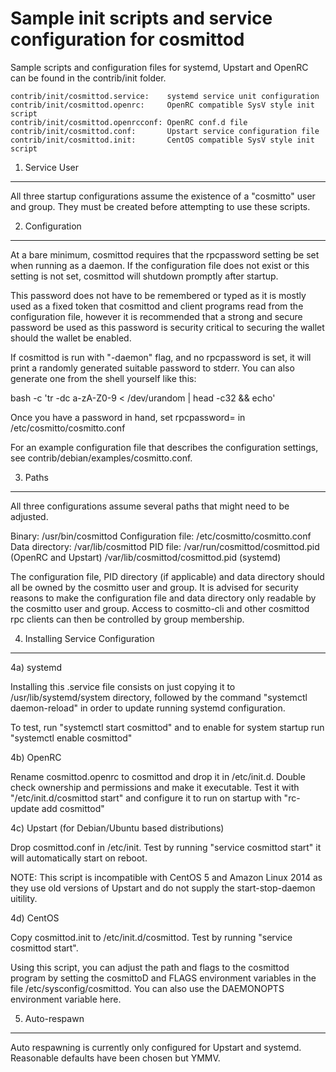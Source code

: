 Sample init scripts and service configuration for cosmittod
==========================================================

Sample scripts and configuration files for systemd, Upstart and OpenRC
can be found in the contrib/init folder.

    contrib/init/cosmittod.service:    systemd service unit configuration
    contrib/init/cosmittod.openrc:     OpenRC compatible SysV style init script
    contrib/init/cosmittod.openrcconf: OpenRC conf.d file
    contrib/init/cosmittod.conf:       Upstart service configuration file
    contrib/init/cosmittod.init:       CentOS compatible SysV style init script

1. Service User
---------------------------------

All three startup configurations assume the existence of a "cosmitto" user
and group.  They must be created before attempting to use these scripts.

2. Configuration
---------------------------------

At a bare minimum, cosmittod requires that the rpcpassword setting be set
when running as a daemon.  If the configuration file does not exist or this
setting is not set, cosmittod will shutdown promptly after startup.

This password does not have to be remembered or typed as it is mostly used
as a fixed token that cosmittod and client programs read from the configuration
file, however it is recommended that a strong and secure password be used
as this password is security critical to securing the wallet should the
wallet be enabled.

If cosmittod is run with "-daemon" flag, and no rpcpassword is set, it will
print a randomly generated suitable password to stderr.  You can also
generate one from the shell yourself like this:

bash -c 'tr -dc a-zA-Z0-9 < /dev/urandom | head -c32 && echo'

Once you have a password in hand, set rpcpassword= in /etc/cosmitto/cosmitto.conf

For an example configuration file that describes the configuration settings,
see contrib/debian/examples/cosmitto.conf.

3. Paths
---------------------------------

All three configurations assume several paths that might need to be adjusted.

Binary:              /usr/bin/cosmittod
Configuration file:  /etc/cosmitto/cosmitto.conf
Data directory:      /var/lib/cosmittod
PID file:            /var/run/cosmittod/cosmittod.pid (OpenRC and Upstart)
                     /var/lib/cosmittod/cosmittod.pid (systemd)

The configuration file, PID directory (if applicable) and data directory
should all be owned by the cosmitto user and group.  It is advised for security
reasons to make the configuration file and data directory only readable by the
cosmitto user and group.  Access to cosmitto-cli and other cosmittod rpc clients
can then be controlled by group membership.

4. Installing Service Configuration
-----------------------------------

4a) systemd

Installing this .service file consists on just copying it to
/usr/lib/systemd/system directory, followed by the command
"systemctl daemon-reload" in order to update running systemd configuration.

To test, run "systemctl start cosmittod" and to enable for system startup run
"systemctl enable cosmittod"

4b) OpenRC

Rename cosmittod.openrc to cosmittod and drop it in /etc/init.d.  Double
check ownership and permissions and make it executable.  Test it with
"/etc/init.d/cosmittod start" and configure it to run on startup with
"rc-update add cosmittod"

4c) Upstart (for Debian/Ubuntu based distributions)

Drop cosmittod.conf in /etc/init.  Test by running "service cosmittod start"
it will automatically start on reboot.

NOTE: This script is incompatible with CentOS 5 and Amazon Linux 2014 as they
use old versions of Upstart and do not supply the start-stop-daemon uitility.

4d) CentOS

Copy cosmittod.init to /etc/init.d/cosmittod. Test by running "service cosmittod start".

Using this script, you can adjust the path and flags to the cosmittod program by
setting the cosmittoD and FLAGS environment variables in the file
/etc/sysconfig/cosmittod. You can also use the DAEMONOPTS environment variable here.

5. Auto-respawn
-----------------------------------

Auto respawning is currently only configured for Upstart and systemd.
Reasonable defaults have been chosen but YMMV.
